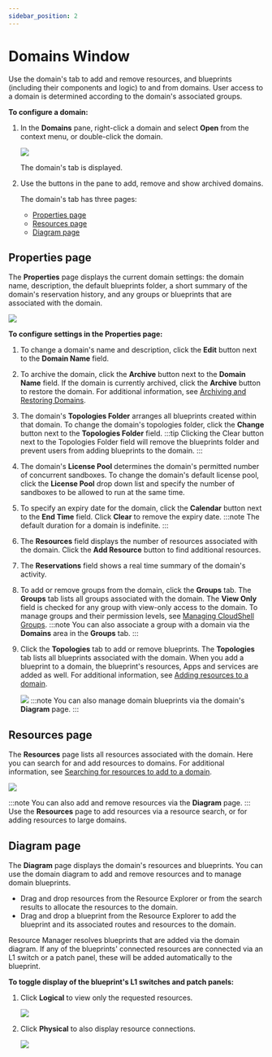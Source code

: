 ```yaml
---
sidebar_position: 2
---
```


# Domains Window

Use the domain's tab to add and remove resources, and blueprints (including their components and logic) to and from domains. User access to a domain is determined according to the domain's associated groups.

**To configure a domain:**

1. In the **Domains** pane, right-click a domain and select **Open** from the context menu, or double-click the domain.
    
    ![](/Images/Admin-Guide/User-Management/The-Domain-window.png)
    
    The domain's tab is displayed.
    
2. Use the buttons in the pane to add, remove and show archived domains.
    
    The domain's tab has three pages:
    
    - [Properties page](#properties-page)
    - [Resources page](#resources-page)
    - [Diagram page](#diagram-page)

## Properties page

The **Properties** page displays the current domain settings: the domain name, description, the default blueprints folder, a short summary of the domain's reservation history, and any groups or blueprints that are associated with the domain.

![](/Images/Admin-Guide/User-Management/The-Domain-window_1.png)

**To configure settings in the Properties page:**

1. To change a domain's name and description, click the **Edit** button next to the **Domain Name** field.
2. To archive the domain, click the **Archive** button next to the **Domain Name** field. If the domain is currently archived, click the **Archive** button to restore the domain. For additional information, see [Archiving and Restoring Domains](./archiving-and-restoring-domains.md).
3. The domain's **Topologies Folder** arranges all blueprints created within that domain. To change the domain's topologies folder, click the **Change** button next to the **Topologies Folder** field.
    :::tip
    Clicking the Clear button next to the Topologies Folder field will remove the blueprints folder and prevent users from adding blueprints to the domain.
    :::
4. The domain's **License Pool** determines the domain's permitted number of concurrent sandboxes. To change the domain's default license pool, click the **License Pool** drop down list and specify the number of sandboxes to be allowed to run at the same time.
5. To specify an expiry date for the domain, click the **Calendar** button next to the **End Time** field. Click **Clear** to remove the expiry date.
    :::note
    The default duration for a domain is indefinite.
    :::
6. The **Resources** field displays the number of resources associated with the domain. Click the **Add Resource** button to find additional resources.
7. The **Reservations** field shows a real time summary of the domain's activity.
8. To add or remove groups from the domain, click the **Groups** tab. The **Groups** tab lists all groups associated with the domain. The **View Only** field is checked for any group with view-only access to the domain. To manage groups and their permission levels, see [Managing CloudShell Groups](../managing-users/managing-cloudshell-groups.md).
    :::note
    You can also associate a group with a domain via the **Domains** area in the **Groups** tab.
    :::
9. Click the **Topologies** tab to add or remove blueprints. The **Topologies** tab lists all blueprints associated with the domain. When you add a blueprint to a domain, the blueprint's resources, Apps and services are added as well. For additional information, see [Adding resources to a domain](./addingremoving-resources-from-a-domain.md#adding-resources-to-a-domain).
    
    ![](/Images/Admin-Guide/User-Management/The-Domain-window_2.png)
    :::note
    You can also manage domain blueprints via the domain's **Diagram** page.
    :::

## Resources page

The **Resources** page lists all resources associated with the domain. Here you can search for and add resources to domains. For additional information, see [Searching for resources to add to a domain](./addingremoving-resources-from-a-domain.md#searching-for-resources-to-add-to-a-domain).

![](/Images/Admin-Guide/User-Management/The-Domain-window_3.png)

:::note
You can also add and remove resources via the **Diagram** page.
:::
Use the **Resources** page to add resources via a resource search, or for adding resources to large domains.

## Diagram page

The **Diagram** page displays the domain's resources and blueprints. You can use the domain diagram to add and remove resources and to manage domain blueprints.

- Drag and drop resources from the Resource Explorer or from the search results to allocate the resources to the domain.
- Drag and drop a blueprint from the Resource Explorer to add the blueprint and its associated routes and resources to the domain.

Resource Manager resolves blueprints that are added via the domain diagram. If any of the blueprints' connected resources are connected via an L1 switch or a patch panel, these will be added automatically to the blueprint.

**To toggle display of the blueprint's L1 switches and patch panels:**

1. Click **Logical** to view only the requested resources.
        
    ![](/Images/Admin-Guide/User-Management/The-Domain-window_4.png)
    
2. Click **Physical** to also display resource connections.
    
    ![](/Images/Admin-Guide/User-Management/The-Domain-window_5.png)
